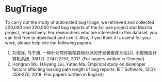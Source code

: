 # BugTriage

To carry out the study of automated bug triage, we retrieved and collected 200,000 and 220,000 fixed bug reports of the Eclipse project and Mozilla project, respectively. For researchers who are interested in this dataset, you can feel free to download and use it. Also, if you think it is useful for your work, please help cite the following papers. 

1. 刘海洋, 马于涛. 一种针对软件缺陷自动分派的开发者推荐方法[J]. 小型微型计算机系统, 38(12): 2747-2753, 2017. (For papers written in Chinese)
2. Hongrun Wu, Haiyang Liu, Yutao Ma. Empirical study on developer factors affecting tossing path length of bug reports. IET Software, 12(3): 258-270, 2018. (For papers written in English)
